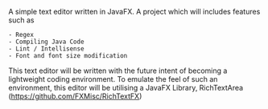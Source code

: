 A simple text editor written in JavaFX. A project which will includes features such as 

	- Regex
	- Compiling Java Code
	- Lint / Intellisense
	- Font and font size modification
	
This text editor will be written with the future intent of becoming a lightweight coding environment. To emulate the feel of such an environment, this editor will be utilising a JavaFX Library, RichTextArea (https://github.com/FXMisc/RichTextFX)
